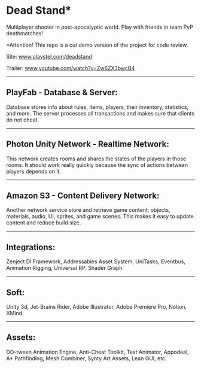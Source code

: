 # Dead Stand*
Multiplayer shooter in post-apocalyptic world. Play with friends in team PvP deathmatches! 

*Attention! This repo is a cut demo version of the project for code review.

Site: www.playstel.com/deadstand

Trailer: www.youtube.com/watch?v=Zw6ZX3bwcB4

---
PlayFab - Database & Server:
---

Database stores info about rules, items, players, their inventory, statistics, and more.
The server processes all transactions and makes sure that clients do not cheat.

---
Photon Unity Network - Realtime Network:
---

This network creates rooms and shares the states of the players in those rooms.
It should work really quickly because the sync of actions between players depends on it.

---
Amazon S3 - Content Delivery Network:
---

Another network service store and retrieve game content: objects, materials, audio, UI, sprites, and game scenes. 
This makes it easy to update content and reduce build size.

---
Integrations:
---
Zenject DI Framework, Addressables Asset System,
UniTasks, Eventbus, Animation Rigging,
Universal RP, Shader Graph

---
Soft:
---
Unity 3d, Jet-Brains Rider, Adobe Illustrator, Adobe Premiere Pro, Notion, XMind

---
Assets:
---
DO-tween Animation Engine, Anti-Cheat Toolkit,
Text Animator, Appodeal, A* Pathfinding, Mesh Combiner, 
Synty Art Assets, Lean GUI, etc.
